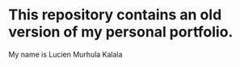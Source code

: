 # This repository contains an old version of my personal portfolio.
My name is Lucien Murhula Kalala
